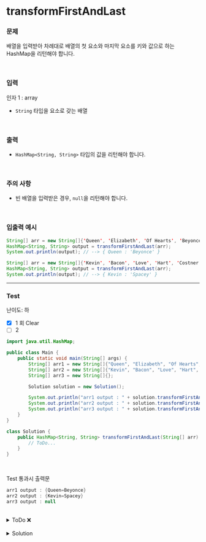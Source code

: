 # transformFirstAndLast

### 문제

배열을 입력받아 차례대로 배열의 첫 요소와 마지막 요소를  키와 값으로 하는 HashMap을 리턴해야 합니다.

<br>

### 입력

인자 1 : array

- `String` 타입을 요소로 갖는 배열

<br>

### 출력

- `HashMap<String, String>` 타입의 값을 리턴해야 합니다.

<br>

### 주의 사항

- 빈 배열을 입력받은 경우, `null`을 리턴해야 합니다.

<br>

### 입출력 예시

```Java
String[] arr = new String[]{'Queen', 'Elizabeth', 'Of Hearts', 'Beyonce'};
HashMap<String, String> output = transformFirstAndLast(arr);
System.out.println(output); // --> { Queen : 'Beyonce' }

String[] arr = new String[]{'Kevin', 'Bacon', 'Love', 'Hart', 'Costner', 'Spacey'};
HashMap<String, String> output = transformFirstAndLast(arr);
System.out.println(output); // --> { Kevin : 'Spacey' }
```

---

### Test

난이도: 하

- [x] 1 회 Clear
- [ ] 2 

```java
import java.util.HashMap;

public class Main {
    public static void main(String[] args) {
        String[] arr1 = new String[]{"Queen", "Elizabeth", "Of Hearts", "Beyonce"};
        String[] arr2 = new String[]{"Kevin", "Bacon", "Love", "Hart", " Costner", "Spacey"};
        String[] arr3 = new String[]{};

        Solution solution = new Solution();

        System.out.println("arr1 output : " + solution.transformFirstAndLast(arr1));
        System.out.println("arr2 output : " + solution.transformFirstAndLast(arr2));
        System.out.println("arr3 output : " + solution.transformFirstAndLast(arr3));
    }
}

class Solution {
    public HashMap<String, String> transformFirstAndLast(String[] arr) {
        // ToDo...
    }
}
```

<br>

Test 통과시 출력문
```java
arr1 output : {Queen=Beyonce}
arr2 output : {Kevin=Spacey}
arr3 output : null
```

<br>

<details>
    <summary>ToDo ❌</summary>

- [x] Test Clear!
</details>

<br>

<details>
    <summary>Solution</summary>

```java
class Solution {
    public HashMap<String, String> transformFirstAndLast(String[] arr) {
        if(arr.length == 0) return null;
        HashMap<String, String> result = new HashMap<>();
        result.put(arr[0], arr[arr.length - 1]);
        return result;
    }
}
```
</details>

